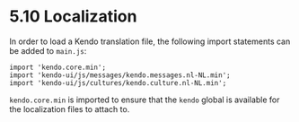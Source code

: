 # 5.10 Localization
In order to load a Kendo translation file, the following import statements can be added to `main.js`:

```
import 'kendo.core.min';
import 'kendo-ui/js/messages/kendo.messages.nl-NL.min';
import 'kendo-ui/js/cultures/kendo.culture.nl-NL.min';
```

`kendo.core.min` is imported to ensure that the `kendo` global is available for the localization files to attach to.